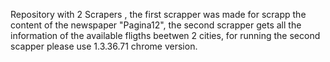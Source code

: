 Repository with 2 Scrapers , the first scrapper was made for scrapp the content of the newspaper "Pagina12",
the second scrapper gets all the information of the available fligths beetwen 2 cities,
for running the second scapper please use 1.3.36.71 chrome version.
